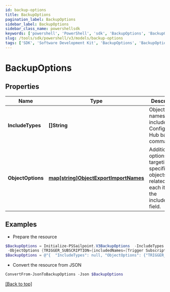 ```yaml
---
id: backup-options
title: BackupOptions
pagination_label: BackupOptions
sidebar_label: BackupOptions
sidebar_class_name: powershellsdk
keywords: ['powershell', 'PowerShell', 'sdk', 'BackupOptions', 'BackupOptions'] 
slug: /tools/sdk/powershell/v3/models/backup-options
tags: ['SDK', 'Software Development Kit', 'BackupOptions', 'BackupOptions']
---
```



# BackupOptions

## Properties

Name | Type | Description | Notes
------------ | ------------- | ------------- | -------------
**IncludeTypes** | **[]String** | Object type names to be included in a Configuration Hub backup command. | [optional] 
**ObjectOptions** | [**map[string]ObjectExportImportNames**](object-export-import-names) | Additional options targeting specific objects related to each item in the includeTypes field. | [optional] 

## Examples

- Prepare the resource
```powershell
$BackupOptions = Initialize-PSSailpoint.V3BackupOptions  -IncludeTypes null `
 -ObjectOptions {TRIGGER_SUBSCRIPTION={includedNames=[Trigger Subscription name]}}
$BackupOptions = @"{  "IncludeTypes": null, "ObjectOptions": {"TRIGGER_SUBSCRIPTION":{"includedNames":["Trigger Subscription name"]}} }"@
```

- Convert the resource from JSON
```powershell
ConvertFrom-JsonToBackupOptions -Json $BackupOptions
```


[[Back to top]](#) 

